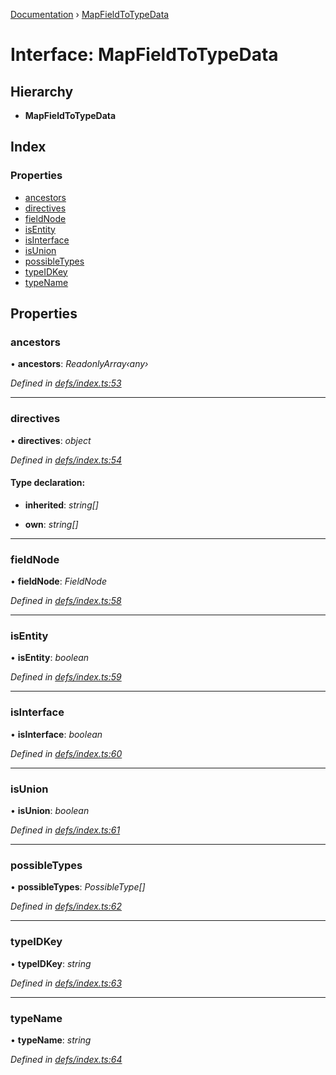 [Documentation](../README.md) › [MapFieldToTypeData](mapfieldtotypedata.md)

# Interface: MapFieldToTypeData

## Hierarchy

* **MapFieldToTypeData**

## Index

### Properties

* [ancestors](mapfieldtotypedata.md#ancestors)
* [directives](mapfieldtotypedata.md#directives)
* [fieldNode](mapfieldtotypedata.md#fieldnode)
* [isEntity](mapfieldtotypedata.md#isentity)
* [isInterface](mapfieldtotypedata.md#isinterface)
* [isUnion](mapfieldtotypedata.md#isunion)
* [possibleTypes](mapfieldtotypedata.md#possibletypes)
* [typeIDKey](mapfieldtotypedata.md#typeidkey)
* [typeName](mapfieldtotypedata.md#typename)

## Properties

###  ancestors

• **ancestors**: *ReadonlyArray‹any›*

*Defined in [defs/index.ts:53](https://github.com/badbatch/graphql-box/blob/2410fc32/packages/request-parser/src/defs/index.ts#L53)*

___

###  directives

• **directives**: *object*

*Defined in [defs/index.ts:54](https://github.com/badbatch/graphql-box/blob/2410fc32/packages/request-parser/src/defs/index.ts#L54)*

#### Type declaration:

* **inherited**: *string[]*

* **own**: *string[]*

___

###  fieldNode

• **fieldNode**: *FieldNode*

*Defined in [defs/index.ts:58](https://github.com/badbatch/graphql-box/blob/2410fc32/packages/request-parser/src/defs/index.ts#L58)*

___

###  isEntity

• **isEntity**: *boolean*

*Defined in [defs/index.ts:59](https://github.com/badbatch/graphql-box/blob/2410fc32/packages/request-parser/src/defs/index.ts#L59)*

___

###  isInterface

• **isInterface**: *boolean*

*Defined in [defs/index.ts:60](https://github.com/badbatch/graphql-box/blob/2410fc32/packages/request-parser/src/defs/index.ts#L60)*

___

###  isUnion

• **isUnion**: *boolean*

*Defined in [defs/index.ts:61](https://github.com/badbatch/graphql-box/blob/2410fc32/packages/request-parser/src/defs/index.ts#L61)*

___

###  possibleTypes

• **possibleTypes**: *PossibleType[]*

*Defined in [defs/index.ts:62](https://github.com/badbatch/graphql-box/blob/2410fc32/packages/request-parser/src/defs/index.ts#L62)*

___

###  typeIDKey

• **typeIDKey**: *string*

*Defined in [defs/index.ts:63](https://github.com/badbatch/graphql-box/blob/2410fc32/packages/request-parser/src/defs/index.ts#L63)*

___

###  typeName

• **typeName**: *string*

*Defined in [defs/index.ts:64](https://github.com/badbatch/graphql-box/blob/2410fc32/packages/request-parser/src/defs/index.ts#L64)*
